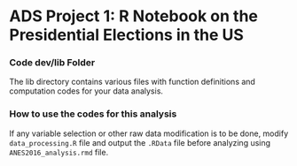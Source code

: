 # ADS Project 1:  R Notebook on the Presidential Elections in the US

### Code dev/lib Folder

The lib directory contains various files with function definitions and computation codes for your data analysis. 

### How to use the codes for this analysis

If any variable selection or other raw data modification is to be done, modify `data_processing.R` file and output the `.RData` file before analyzing using `ANES2016_analysis.rmd` file.
